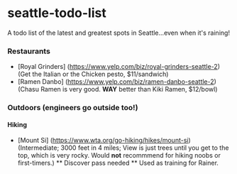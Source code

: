 # seattle-todo-list
A todo list of the latest and greatest spots in Seattle...even when it's raining!

### Restaurants
* [Royal Grinders] (https://www.yelp.com/biz/royal-grinders-seattle-2) (Get the Italian or the Chicken pesto, $11/sandwich)
* [Ramen Danbo] (https://www.yelp.com/biz/ramen-danbo-seattle-2) (Chasu Ramen is very good. **WAY** better than Kiki Ramen, $12/bowl)


### Outdoors (engineers go outside too!)
#### Hiking
* [Mount Si] (https://www.wta.org/go-hiking/hikes/mount-si) (Intermediate; 3000 feet in 4 miles; View is just trees until you get to the top, which is very rocky. Would **not** recommmend for hiking noobs or first-timers.)
** Discover pass needed
** Used as training for Rainer.
